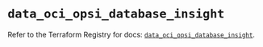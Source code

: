 # `data_oci_opsi_database_insight`

Refer to the Terraform Registry for docs: [`data_oci_opsi_database_insight`](https://registry.terraform.io/providers/hashicorp/oci/7.19.0/docs/data-sources/opsi_database_insight).
